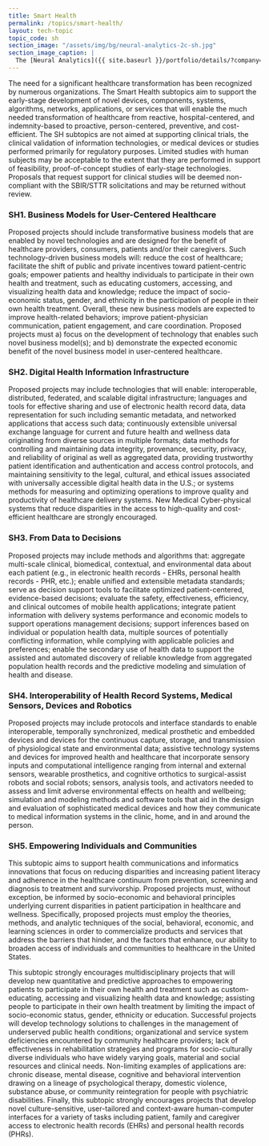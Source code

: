 ```yaml
---
title: Smart Health
permalink: /topics/smart-health/
layout: tech-topic
topic_code: sh
section_image: "/assets/img/bg/neural-analytics-2c-sh.jpg"
section_image_caption: |
  The [Neural Analytics]({{ site.baseurl }}/portfolio/details/?company=neural-analytics#neural-analytics) Lucid™ M1 transcranial Doppler Ultrasound System is indicated as an adjunct to the standard clinical practices for measuring and displaying cerebral blood flow velocity within the major conducting arteries and veins of the head and neck. Additionally, the Lucid™ M1 System measures the occurrence of transient emboli signals within the blood stream.
---
```


The need for a significant healthcare transformation has been recognized by numerous organizations. The Smart Health subtopics aim to support the early-stage development of novel devices, components, systems, algorithms, networks, applications, or services that will enable the much needed transformation of healthcare from reactive, hospital-centered, and indemnity-based to proactive, person-centered, preventive, and cost-efficient. The SH subtopics are not aimed at supporting clinical trials, the clinical validation of information technologies, or medical devices or studies performed primarily for regulatory purposes. Limited studies with human subjects may be acceptable to the extent that they are performed in support of feasibility, proof-of-concept studies of early-stage technologies. Proposals that request support for clinical studies will be deemed non-compliant with the SBIR/STTR solicitations and may be returned without review.

### SH1. Business Models for User-Centered Healthcare
Proposed projects should include transformative business models that are enabled by novel technologies and are designed for the benefit of healthcare providers, consumers, patients and/or their caregivers. Such technology-driven business models will: reduce the cost of healthcare; facilitate the shift of public and private incentives toward patient-centric goals; empower patients and healthy individuals to participate in their own health and treatment, such as educating customers, accessing, and visualizing health data and knowledge; reduce the impact of socio-economic status, gender, and ethnicity in the participation of people in their own health treatment. Overall, these new business models are expected to improve health-related behaviors; improve patient-physician communication, patient engagement, and care coordination. Proposed projects must a) focus on the development of technology that enables such novel business model(s); and b) demonstrate the expected economic benefit of the novel business model in user-centered healthcare.

### SH2. Digital Health Information Infrastructure
Proposed projects may include technologies that will enable: interoperable, distributed, federated, and scalable digital infrastructure; languages and tools for effective sharing and use of electronic health record data, data representation for such including semantic metadata, and networked applications that access such data; continuously extensible universal exchange language for current and future health and wellness data originating from diverse sources in multiple formats; data methods for controlling and maintaining data integrity, provenance, security, privacy, and reliability of original as well as aggregated data, providing trustworthy patient identification and authentication and access control protocols, and maintaining sensitivity to the legal, cultural, and ethical issues associated with universally accessible digital health data in the U.S.; or systems methods for measuring and optimizing operations to improve quality and productivity of healthcare delivery systems. New Medical Cyber-physical systems that reduce disparities in the access to high-quality and cost-efficient healthcare are strongly encouraged.

### SH3. From Data to Decisions
Proposed projects may include methods and algorithms that: aggregate multi-scale clinical, biomedical, contextual, and environmental data about each patient (e.g., in electronic health records - EHRs, personal health records - PHR, etc.); enable unified and extensible metadata standards; serve as decision support tools to facilitate optimized patient-centered, evidence-based decisions; evaluate the safety, effectiveness, efficiency, and clinical outcomes of mobile health applications; integrate patient information with delivery systems performance and economic models to support operations management decisions; support inferences based on individual or population health data, multiple sources of potentially conflicting information, while complying with applicable policies and preferences; enable the secondary use of health data to support the assisted and automated discovery of reliable knowledge from aggregated population health records and the predictive modeling and simulation of health and disease.

### SH4. Interoperability of Health Record Systems, Medical Sensors, Devices and Robotics
Proposed projects may include protocols and interface standards to enable interoperable, temporally synchronized, medical prosthetic and embedded devices and devices for the continuous capture, storage, and transmission of physiological state and environmental data; assistive technology systems and devices for improved health and healthcare that incorporate sensory inputs and computational intelligence ranging from internal and external sensors, wearable prosthetics, and cognitive orthotics to surgical-assist robots and social robots; sensors, analysis tools, and activators needed to assess and limit adverse environmental effects on health and wellbeing; simulation and modeling methods and software tools that aid in the design and evaluation of sophisticated medical devices and how they communicate to medical information systems in the clinic, home, and in and around the person.

### SH5. Empowering Individuals and Communities
This subtopic aims to support health communications and informatics innovations that focus on reducing disparities and increasing patient literacy and adherence in the healthcare continuum from prevention, screening and diagnosis to treatment and survivorship. Proposed projects must, without exception, be informed by socio-economic and behavioral principles underlying current disparities in patient participation in healthcare and wellness. Specifically, proposed projects must employ the theories, methods, and analytic techniques of the social, behavioral, economic, and learning sciences in order to commercialize products and services that address the barriers that hinder, and the factors that enhance, our ability to broaden access of individuals and communities to healthcare in the United States.

This subtopic strongly encourages multidisciplinary projects that will develop new quantitative and predictive approaches to empowering patients to participate in their own health and treatment such as custom-educating, accessing and visualizing health data and knowledge; assisting people to participate in their own health treatment by limiting the impact of socio-economic status, gender, ethnicity or education. Successful projects will develop technology solutions to challenges in the management of underserved public health conditions; organizational and service system deficiencies encountered by community healthcare providers; lack of effectiveness in rehabilitation strategies and programs for socio-culturally diverse individuals who have widely varying goals, material and social resources and clinical needs. Non-limiting examples of applications are: chronic disease, mental disease, cognitive and behavioral intervention drawing on a lineage of psychological therapy, domestic violence, substance abuse, or community reintegration for people with psychiatric disabilities. Finally, this subtopic strongly encourages projects that develop novel culture-sensitive, user-tailored and context-aware human-computer interfaces for a variety of tasks including patient, family and caregiver access to electronic health records (EHRs) and personal health records (PHRs).
